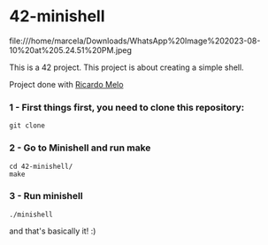 # 42-minishell

file:///home/marcela/Downloads/WhatsApp%20Image%202023-08-10%20at%205.24.51%20PM.jpeg

This is a 42 project. This project is about creating a simple shell.

Project done with [Ricardo Melo](https://github.com/reomelo)

### 1 - First things first, you need to clone this repository: 

    git clone 

### 2 - Go to Minishell and run <b>make</b>

    cd 42-minishell/
    make


### 3 - Run minishell

    ./minishell

and that's basically it! :)
